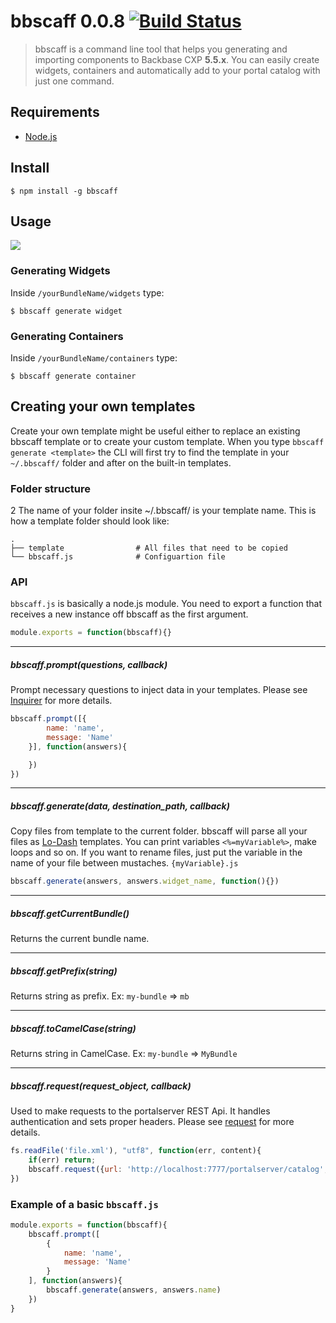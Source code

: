 bbscaff 0.0.8 [![Build Status](https://travis-ci.org/Backbase/Backbase-CLI.svg?branch=master)](https://travis-ci.org/Backbase/Backbase-CLI)
===================

> bbscaff is a command line tool that helps you generating and importing components to Backbase CXP **5.5.x**.
> You can easily create widgets, containers and automatically add to your portal catalog with just one command.

## Requirements
- [Node.js](http://nodejs.org/)

## Install
``` shell
$ npm install -g bbscaff
```

## Usage

![](https://raw.githubusercontent.com/Backbase/Backbase-CLI/master/demo/widget.gif)

### Generating Widgets
Inside `/yourBundleName/widgets` type:

``` shell
$ bbscaff generate widget
```

### Generating Containers
Inside `/yourBundleName/containers` type:

``` shell
$ bbscaff generate container
```


## Creating your own templates

Create your own template might be useful either to replace an existing bbscaff template or to create your custom template.
When you type `bbscaff generate <template>` the CLI will first try to find the template in your `~/.bbscaff/` folder and after on the built-in templates.

### Folder structure
2
The name of your folder insite ~/.bbscaff/ is your template name. This is how a template folder should look like:

    .
    ├── template                # All files that need to be copied
    └── bbscaff.js              # Configuartion file


### API

`bbscaff.js` is basically a node.js module. You need to export a function that receives a new instance off bbscaff as the first argument.

``` js
module.exports = function(bbscaff){}
```

--------------------

##### bbscaff.prompt(questions, callback)
Prompt necessary questions to inject data in your templates. Please see [Inquirer](https://github.com/SBoudrias/Inquirer.js) for more details.

``` js
bbscaff.prompt([{
		name: 'name',
		message: 'Name'
	}], function(answers){

	})
})
```

--------------------

##### bbscaff.generate(data, destination_path, callback)
Copy files from template to the current folder. bbscaff will parse all your files as [Lo-Dash](https://lodash.com/docs#template) templates. You can print variables `<%=myVariable%>`, make loops and so on.
If you want to rename files, just put the variable in the name of your file between mustaches. `{myVariable}.js`

``` js
bbscaff.generate(answers, answers.widget_name, function(){})
```

--------------------

##### bbscaff.getCurrentBundle()
Returns the current bundle name.

--------------------

##### bbscaff.getPrefix(string)
Returns string as prefix. Ex: `my-bundle` => `mb`

--------------------

##### bbscaff.toCamelCase(string)
Returns string in CamelCase. Ex: `my-bundle` => `MyBundle`

--------------------

##### bbscaff.request(request_object, callback)
Used to make requests to the portalserver REST Api. It handles authentication and sets proper headers. Please see [request](https://github.com/request/request) for more details.

``` js
fs.readFile('file.xml'), "utf8", function(err, content){
	if(err) return;
	bbscaff.request({url: 'http://localhost:7777/portalserver/catalog', body: content}, function(err, httpResponse, body){})
})
```

### Example of a basic `bbscaff.js`

``` js
module.exports = function(bbscaff){
	bbscaff.prompt([
		{
			name: 'name',
			message: 'Name'
		}
	], function(answers){
		bbscaff.generate(answers, answers.name)
	})
}
```
